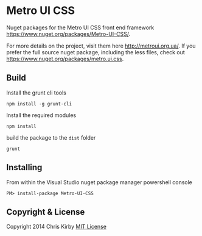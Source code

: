 Metro UI CSS
==================
Nuget packages for the Metro UI CSS front end framework https://www.nuget.org/packages/Metro-UI-CSS/. 

For more details on the project, visit them here http://metroui.org.ua/. If you prefer the full source nuget package, including the less files, check out https://www.nuget.org/packages/metro.ui.css.

## Build ##
Install the grunt cli tools

`npm install -g grunt-cli`

Install the required modules

`npm install`

build the package to the `dist` folder

`grunt`

## Installing ##
From within the Visual Studio nuget package manager powershell console

`PM> install-package Metro-UI-CSS`

## Copyright & License ##

Copyright 2014 Chris Kirby
[MIT License](LICENSE.txt)